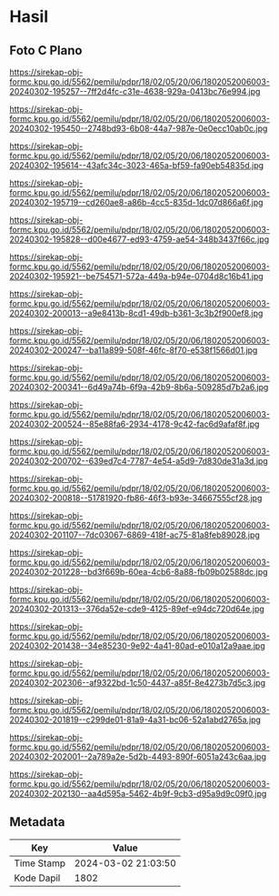 # Hasil

## Foto C Plano

https://sirekap-obj-formc.kpu.go.id/5562/pemilu/pdpr/18/02/05/20/06/1802052006003-20240302-195257--7ff2d4fc-c31e-4638-929a-0413bc76e994.jpg

https://sirekap-obj-formc.kpu.go.id/5562/pemilu/pdpr/18/02/05/20/06/1802052006003-20240302-195450--2748bd93-6b08-44a7-987e-0e0ecc10ab0c.jpg

https://sirekap-obj-formc.kpu.go.id/5562/pemilu/pdpr/18/02/05/20/06/1802052006003-20240302-195614--43afc34c-3023-465a-bf59-fa90eb54835d.jpg

https://sirekap-obj-formc.kpu.go.id/5562/pemilu/pdpr/18/02/05/20/06/1802052006003-20240302-195719--cd260ae8-a86b-4cc5-835d-1dc07d866a6f.jpg

https://sirekap-obj-formc.kpu.go.id/5562/pemilu/pdpr/18/02/05/20/06/1802052006003-20240302-195828--d00e4677-ed93-4759-ae54-348b3437f66c.jpg

https://sirekap-obj-formc.kpu.go.id/5562/pemilu/pdpr/18/02/05/20/06/1802052006003-20240302-195921--be754571-572a-449a-b94e-0704d8c16b41.jpg

https://sirekap-obj-formc.kpu.go.id/5562/pemilu/pdpr/18/02/05/20/06/1802052006003-20240302-200013--a9e8413b-8cd1-49db-b361-3c3b2f900ef8.jpg

https://sirekap-obj-formc.kpu.go.id/5562/pemilu/pdpr/18/02/05/20/06/1802052006003-20240302-200247--ba11a899-508f-46fc-8f70-e538f1566d01.jpg

https://sirekap-obj-formc.kpu.go.id/5562/pemilu/pdpr/18/02/05/20/06/1802052006003-20240302-200341--6d49a74b-6f9a-42b9-8b6a-509285d7b2a6.jpg

https://sirekap-obj-formc.kpu.go.id/5562/pemilu/pdpr/18/02/05/20/06/1802052006003-20240302-200524--85e88fa6-2934-4178-9c42-fac6d9afaf8f.jpg

https://sirekap-obj-formc.kpu.go.id/5562/pemilu/pdpr/18/02/05/20/06/1802052006003-20240302-200702--639ed7c4-7787-4e54-a5d9-7d830de31a3d.jpg

https://sirekap-obj-formc.kpu.go.id/5562/pemilu/pdpr/18/02/05/20/06/1802052006003-20240302-200818--51781920-fb86-46f3-b93e-34667555cf28.jpg

https://sirekap-obj-formc.kpu.go.id/5562/pemilu/pdpr/18/02/05/20/06/1802052006003-20240302-201107--7dc03067-6869-418f-ac75-81a8feb89028.jpg

https://sirekap-obj-formc.kpu.go.id/5562/pemilu/pdpr/18/02/05/20/06/1802052006003-20240302-201228--bd3f669b-60ea-4cb6-8a88-fb09b02588dc.jpg

https://sirekap-obj-formc.kpu.go.id/5562/pemilu/pdpr/18/02/05/20/06/1802052006003-20240302-201313--376da52e-cde9-4125-89ef-e94dc720d64e.jpg

https://sirekap-obj-formc.kpu.go.id/5562/pemilu/pdpr/18/02/05/20/06/1802052006003-20240302-201438--34e85230-9e92-4a41-80ad-e010a12a9aae.jpg

https://sirekap-obj-formc.kpu.go.id/5562/pemilu/pdpr/18/02/05/20/06/1802052006003-20240302-202306--af9322bd-1c50-4437-a85f-8e4273b7d5c3.jpg

https://sirekap-obj-formc.kpu.go.id/5562/pemilu/pdpr/18/02/05/20/06/1802052006003-20240302-201819--c299de01-81a9-4a31-bc06-52a1abd2765a.jpg

https://sirekap-obj-formc.kpu.go.id/5562/pemilu/pdpr/18/02/05/20/06/1802052006003-20240302-202001--2a789a2e-5d2b-4493-890f-6051a243c6aa.jpg

https://sirekap-obj-formc.kpu.go.id/5562/pemilu/pdpr/18/02/05/20/06/1802052006003-20240302-202130--aa4d595a-5462-4b9f-9cb3-d95a9d9c09f0.jpg


## Metadata

| Key        | Value               |
| ---------- | ------------------- |
| Time Stamp | 2024-03-02 21:03:50 |
| Kode Dapil | 1802                |




